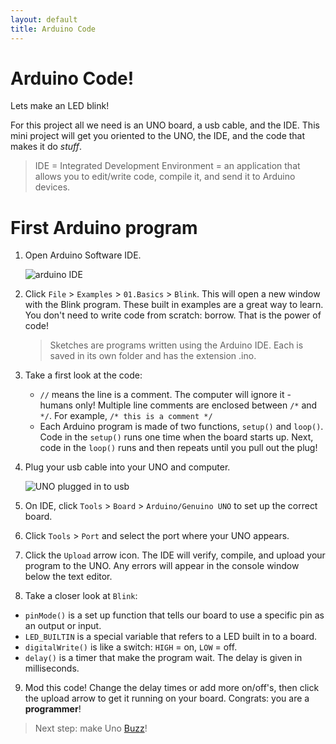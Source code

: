 ```yaml
---
layout: default
title: Arduino Code
---
```


# Arduino Code!

Lets make an LED blink! 

For this project all we need is an UNO board, a usb cable, and the IDE. 
This mini project will get you oriented to the UNO, the IDE, and the code that makes it do *stuff*.

> IDE = Integrated Development Environment = an application that allows you to edit/write code, compile it, and send it to Arduino devices. 

# First Arduino program  

1. Open Arduino Software IDE.

    ![arduino IDE]({{site.url}}/images/arduinoIDE.png)

2. Click `File` > `Examples` > `01.Basics` > `Blink`. This will open a new window with the Blink program. These built in examples are a great way to learn. You don't need to write code from scratch: borrow. That is the power of code! 

    > Sketches are programs written using the Arduino IDE. Each is saved in its own folder and has the extension .ino.

3. Take a first look at the code:
    - `//` means the line is a comment. The computer will ignore it - humans only! Multiple line comments are enclosed between `/*` and `*/`. For example, `/* this is a comment */`
    - Each Arduino program is made of two functions, `setup()` and `loop()`. Code in the `setup()` runs one time when the board starts up. Next, code in the `loop()` runs and then repeats until you pull out the plug! 

4. Plug your usb cable into your UNO and computer.

    ![UNO plugged in to usb]({{site.url}}/images/first_code.JPG)

5. On IDE, click `Tools` > `Board` > `Arduino/Genuino UNO` to set up the correct board.

6. Click `Tools` > `Port` and select the port where your UNO appears.

7. Click the `Upload` arrow icon. The IDE will verify, compile, and upload your program to the UNO. Any errors will appear in the console window below the text editor.

8. Take a closer look at `Blink`:
- `pinMode()` is a set up function that tells our board to use a specific pin as an output or input.
- `LED_BUILTIN` is a special variable that refers to a LED built in to a board. 
-  `digitalWrite()` is like a switch: `HIGH` = on, `LOW` = off. 
- `delay()` is a timer that make the program wait. The delay is given in milliseconds.

9. Mod this code! Change the delay times or add more on/off's, then click the upload arrow to get it running on your board. Congrats: you are a **programmer**!

> Next step: make Uno [Buzz](2-buzz)!
